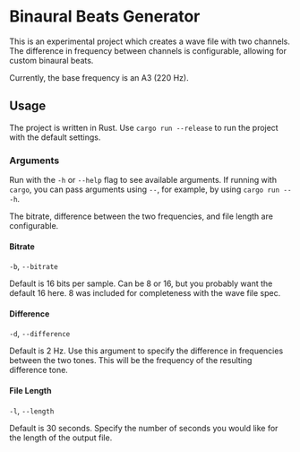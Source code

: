 # Binaural Beats Generator
This is an experimental project which creates a wave file with two channels.
The difference in frequency between channels is configurable, allowing for
custom binaural beats.

Currently, the base frequency is an A3 (220 Hz).

## Usage
The project is written in Rust. Use `cargo run --release` to run the project
with the default settings.

### Arguments
Run with the `-h` or `--help` flag to see available arguments. If running with
`cargo`, you can pass arguments using `--`, for example, by using
`cargo run -- -h`.

The bitrate, difference between the two frequencies, and file length are
configurable.

#### Bitrate
`-b`, `--bitrate`

Default is 16 bits per sample. Can be 8 or 16, but you probably want the
default 16 here. 8 was included for completeness with the wave file spec.

#### Difference
`-d`, `--difference`

Default is 2 Hz. Use this argument to specify the difference in frequencies
between the two tones. This will be the frequency of the resulting difference
tone.

#### File Length
`-l`, `--length`

Default is 30 seconds. Specify the number of seconds you would like for the
length of the output file.
